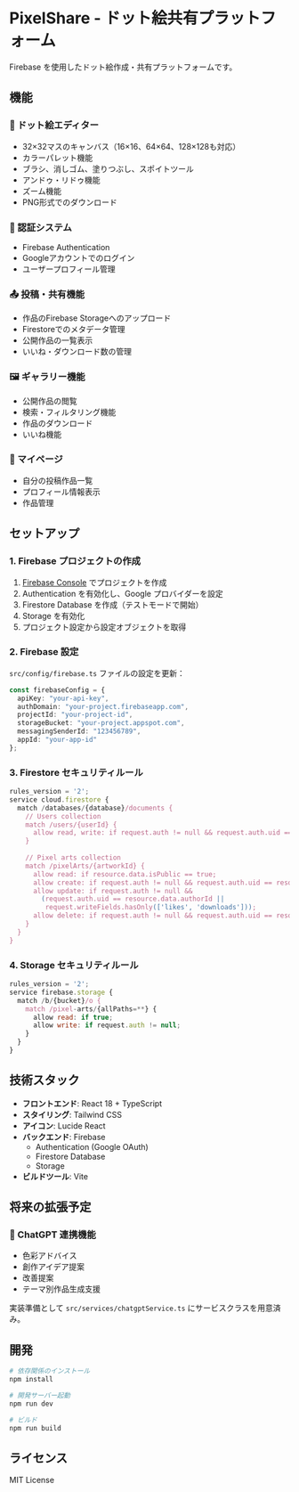 # PixelShare - ドット絵共有プラットフォーム

Firebase を使用したドット絵作成・共有プラットフォームです。

## 機能

### 🎨 ドット絵エディター
- 32×32マスのキャンバス（16×16、64×64、128×128も対応）
- カラーパレット機能
- ブラシ、消しゴム、塗りつぶし、スポイトツール
- アンドゥ・リドゥ機能
- ズーム機能
- PNG形式でのダウンロード

### 🔐 認証システム
- Firebase Authentication
- Googleアカウントでのログイン
- ユーザープロフィール管理

### 📤 投稿・共有機能
- 作品のFirebase Storageへのアップロード
- Firestoreでのメタデータ管理
- 公開作品の一覧表示
- いいね・ダウンロード数の管理

### 🖼️ ギャラリー機能
- 公開作品の閲覧
- 検索・フィルタリング機能
- 作品のダウンロード
- いいね機能

### 👤 マイページ
- 自分の投稿作品一覧
- プロフィール情報表示
- 作品管理

## セットアップ

### 1. Firebase プロジェクトの作成

1. [Firebase Console](https://console.firebase.google.com/) でプロジェクトを作成
2. Authentication を有効化し、Google プロバイダーを設定
3. Firestore Database を作成（テストモードで開始）
4. Storage を有効化
5. プロジェクト設定から設定オブジェクトを取得

### 2. Firebase 設定

`src/config/firebase.ts` ファイルの設定を更新：

```typescript
const firebaseConfig = {
  apiKey: "your-api-key",
  authDomain: "your-project.firebaseapp.com",
  projectId: "your-project-id",
  storageBucket: "your-project.appspot.com",
  messagingSenderId: "123456789",
  appId: "your-app-id"
};
```

### 3. Firestore セキュリティルール

```javascript
rules_version = '2';
service cloud.firestore {
  match /databases/{database}/documents {
    // Users collection
    match /users/{userId} {
      allow read, write: if request.auth != null && request.auth.uid == userId;
    }
    
    // Pixel arts collection
    match /pixelArts/{artworkId} {
      allow read: if resource.data.isPublic == true;
      allow create: if request.auth != null && request.auth.uid == resource.data.authorId;
      allow update: if request.auth != null && 
        (request.auth.uid == resource.data.authorId || 
         request.writeFields.hasOnly(['likes', 'downloads']));
      allow delete: if request.auth != null && request.auth.uid == resource.data.authorId;
    }
  }
}
```

### 4. Storage セキュリティルール

```javascript
rules_version = '2';
service firebase.storage {
  match /b/{bucket}/o {
    match /pixel-arts/{allPaths=**} {
      allow read: if true;
      allow write: if request.auth != null;
    }
  }
}
```

## 技術スタック

- **フロントエンド**: React 18 + TypeScript
- **スタイリング**: Tailwind CSS
- **アイコン**: Lucide React
- **バックエンド**: Firebase
  - Authentication (Google OAuth)
  - Firestore Database
  - Storage
- **ビルドツール**: Vite

## 将来の拡張予定

### 🤖 ChatGPT 連携機能
- 色彩アドバイス
- 創作アイデア提案
- 改善提案
- テーマ別作品生成支援

実装準備として `src/services/chatgptService.ts` にサービスクラスを用意済み。

## 開発

```bash
# 依存関係のインストール
npm install

# 開発サーバー起動
npm run dev

# ビルド
npm run build
```

## ライセンス

MIT License